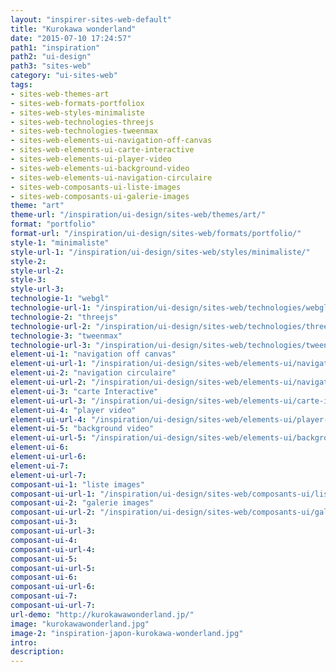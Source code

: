 ```yaml
---
layout: "inspirer-sites-web-default"
title: "Kurokawa wonderland"
date: "2015-07-10 17:24:57"
path1: "inspiration"
path2: "ui-design"
path3: "sites-web"
category: "ui-sites-web"
tags:
- sites-web-themes-art
- sites-web-formats-portfoliox
- sites-web-styles-minimaliste
- sites-web-technologies-threejs
- sites-web-technologies-tweenmax
- sites-web-elements-ui-navigation-off-canvas
- sites-web-elements-ui-carte-interactive
- sites-web-elements-ui-player-video
- sites-web-elements-ui-background-video
- sites-web-elements-ui-navigation-circulaire
- sites-web-composants-ui-liste-images
- sites-web-composants-ui-galerie-images
theme: "art"
theme-url: "/inspiration/ui-design/sites-web/themes/art/"
format: "portfolio"
format-url: "/inspiration/ui-design/sites-web/formats/portfolio/"
style-1: "minimaliste"
style-url-1: "/inspiration/ui-design/sites-web/styles/minimaliste/"
style-2:
style-url-2:
style-3:
style-url-3:
technologie-1: "webgl"
technologie-url-1: "/inspiration/ui-design/sites-web/technologies/webgl/"
technologie-2: "threejs"
technologie-url-2: "/inspiration/ui-design/sites-web/technologies/threejs/"
technologie-3: "tweenmax"
technologie-url-3: "/inspiration/ui-design/sites-web/technologies/tweenmax/"
element-ui-1: "navigation off canvas"
element-ui-url-1: "/inspiration/ui-design/sites-web/elements-ui/navigation-off-canvas/"
element-ui-2: "navigation circulaire"
element-ui-url-2: "/inspiration/ui-design/sites-web/elements-ui/navigation-circulaire/"
element-ui-3: "carte Interactive"
element-ui-url-3: "/inspiration/ui-design/sites-web/elements-ui/carte-interactive/"
element-ui-4: "player video"
element-ui-url-4: "/inspiration/ui-design/sites-web/elements-ui/player-video/"
element-ui-5: "background video"
element-ui-url-5: "/inspiration/ui-design/sites-web/elements-ui/background-video/"
element-ui-6:
element-ui-url-6:
element-ui-7:
element-ui-url-7:
composant-ui-1: "liste images"
composant-ui-url-1: "/inspiration/ui-design/sites-web/composants-ui/liste-images/"
composant-ui-2: "galerie images"
composant-ui-url-2: "/inspiration/ui-design/sites-web/composants-ui/galerie-images/"
composant-ui-3:
composant-ui-url-3:
composant-ui-4:
composant-ui-url-4:
composant-ui-5:
composant-ui-url-5:
composant-ui-6:
composant-ui-url-6:
composant-ui-7:
composant-ui-url-7:
url-demo: "http://kurokawawonderland.jp/"
image: "kurokawawonderland.jpg"
image-2: "inspiration-japon-kurokawa-wonderland.jpg"
intro:
description:
---
```

